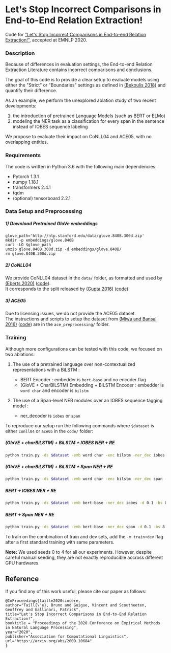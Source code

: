 Let's Stop Incorrect Comparisons in End-to-End Relation Extraction!
====

Code for ["Let's Stop Incorrect Comparisons in End-to-end Relation Extraction!"](https://arxiv.org/abs/2009.10684), accepted at EMNLP 2020.


### Description
Because of differences in evaluation settings, the End-to-end Relation Extraction Literature contains incorrect 
comparisons and conclusions. 

The goal of this code is to provide a clear setup to evaluate models using either the "Strict" or 
"Boundaries" settings as defined in [(Bekoulis 2018)](https://arxiv.org/pdf/1804.07847.pdf) 
and quantify their difference.

As an example, we perform the unexplored ablation study of two recent developments: 
1. the introduction of pretrained Language Models (such as BERT or ELMo)
2. modeling the NER task as a classification for every span in the sentence instead of IOBES sequence labeling

We propose to evaluate their impact on CoNLL04 and ACE05, with no overlapping entities.

### Requirements
The code is written in Python 3.6 with the following main dependencies:

* Pytorch 1.3.1
* numpy 1.18.1
* transformers 2.4.1
* tqdm
* (optional) tensorboard 2.2.1


### Data Setup and Preprocessing

##### 1) Download Pretrained GloVe embeddings
```
glove_path='http://nlp.stanford.edu/data/glove.840B.300d.zip'
mkdir -p embeddings/glove.840B
curl -LO $glove_path
unzip glove.840B.300d.zip -d embeddings/glove.840B/
rm glove.840B.300d.zip
```

##### 2) CoNLL04
We provide CoNLL04 dataset in the `data/` folder, as formatted and used by [(Eberts 2020)](https://arxiv.org/abs/1909.07755) ([code](<https://github.com/markus-eberts/spert>)).  
It corresponds to the split released by [(Gupta 2016)](https://www.aclweb.org/anthology/C16-1239.pdf) ([code](https://github.com/pgcool/TF-MTRNN))


##### 3) ACE05
Due to licensing issues, we do not provide the ACE05 dataset.  
The instructions and scripts to setup the dataset from [(Miwa and Bansal 2016)](https://www.aclweb.org/anthology/P16-1105.pdf) ([code](<https://github.com/tticoin/LSTM-ER>)) are in the `ace_preprocessing/` folder.

### Training
Although more configurations can be tested with this code, we focused on two ablations:

1. The use of a pretrained language over non-contextualized representations with a BiLSTM : 
    - BERT Encoder : embedder is `bert-base` and no encoder flag
    - (GloVE + CharBILSTM) Embedding + BiLSTM Encoder : embedder is `word char` and encoder is `bilstm`

2. The use of a Span-level NER modules over an IOBES sequence tagging model :
    - ner_decoder is `iobes` or `span`
 
To reproduce our setup run the following commands where `$dataset` is either `conll04` or `ace05` in the `code/` folder:

##### (GloVE + charBiLSTM) + BiLSTM + IOBES NER + RE 
```bash
python train.py -ds $dataset -emb word char -enc bilstm -ner_dec iobes -d 0.1 -bs 8 -lr 5e-4 -s $seed
```

##### (GloVE + charBiLSTM) + BiLSTM + Span NER + RE 
```bash
python train.py -ds $dataset -emb word char -enc bilstm -ner_dec span -d 0.1 -bs 8 -lr 5e-4 -s $seed
```

##### BERT + IOBES NER + RE 
```bash
python train.py -ds $dataset -emb bert-base -ner_dec iobes -d 0.1 -bs 8 -lr 1e-5 -s $seed
```

##### BERT + Span NER + RE 
```bash
python train.py -ds $dataset -emb bert-base -ner_dec span -d 0.1 -bs 8 -lr 1e-5 -s $seed
```

To train on the combination of train and dev sets, add the `-m train+dev` flag after a first standard training with same parameters.


**Note:** We used seeds 0 to 4 for all our experiments. 
However, despite careful manual seeding, they are not exactly reproducible accross different GPU hardwares.

## Reference
If you find any of this work useful, please cite our paper as follows:
```
@InProceedings{taille2020sincere,
author="Taill{\'e}, Bruno and Guigue, Vincent and Scoutheeten, Geoffrey and Gallinari, Patrick",
title="Let's Stop Incorrect Comparisons in End-to-End Relation Extraction!",
booktitle = "Proceedings of the 2020 Conference on Empirical Methods in Natural Language Processing",
year="2020",
publisher="Association for Computational Linguistics",
url="https://arxiv.org/abs/2009.10684"
}
```

